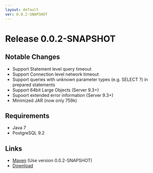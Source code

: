 ```yaml
---
layout: default
ver: 0.0.2-SNAPSHOT
---
```

# Release 0.0.2-SNAPSHOT

## Notable Changes
* Support Statement level query timeout
* Support Connection level network timeout
* Support queries with unknown parameter types (e.g. SELECT ?) in prepared statements
* Support 64bit Large Objects (Server 9.3+)
* Supoort extended error information (Server 9.3+)
* Minimized JAR (now only 759k)

## Requirements
* Java 7
* PostgreSQL 9.2

## Links
* [Maven]({{site.baseurl}}/get.html) (Use version 0.0.2-SNAPSHOT)
* [Download]({{site.baseurl}}/snapshots/pgjdbc-ng-0.0.2-SNAPSHOT-complete.jar)
